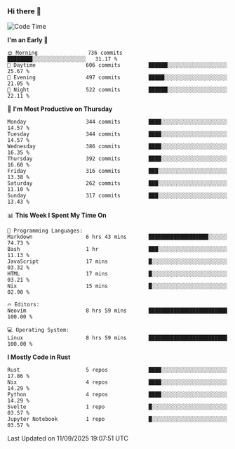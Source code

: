 ### Hi there 👋
<!--START_SECTION:waka-->
![Code Time](http://img.shields.io/badge/Code%20Time-751%20hrs%2042%20mins-blue)

**I'm an Early 🐤** 

```text
🌞 Morning                736 commits         ████████░░░░░░░░░░░░░░░░░   31.17 % 
🌆 Daytime                606 commits         ██████░░░░░░░░░░░░░░░░░░░   25.67 % 
🌃 Evening                497 commits         █████░░░░░░░░░░░░░░░░░░░░   21.05 % 
🌙 Night                  522 commits         ██████░░░░░░░░░░░░░░░░░░░   22.11 % 
```
📅 **I'm Most Productive on Thursday** 

```text
Monday                   344 commits         ████░░░░░░░░░░░░░░░░░░░░░   14.57 % 
Tuesday                  344 commits         ████░░░░░░░░░░░░░░░░░░░░░   14.57 % 
Wednesday                386 commits         ████░░░░░░░░░░░░░░░░░░░░░   16.35 % 
Thursday                 392 commits         ████░░░░░░░░░░░░░░░░░░░░░   16.60 % 
Friday                   316 commits         ███░░░░░░░░░░░░░░░░░░░░░░   13.38 % 
Saturday                 262 commits         ███░░░░░░░░░░░░░░░░░░░░░░   11.10 % 
Sunday                   317 commits         ███░░░░░░░░░░░░░░░░░░░░░░   13.43 % 
```


📊 **This Week I Spent My Time On** 

```text
💬 Programming Languages: 
Markdown                 6 hrs 43 mins       ███████████████████░░░░░░   74.73 % 
Bash                     1 hr                ███░░░░░░░░░░░░░░░░░░░░░░   11.13 % 
JavaScript               17 mins             █░░░░░░░░░░░░░░░░░░░░░░░░   03.32 % 
HTML                     17 mins             █░░░░░░░░░░░░░░░░░░░░░░░░   03.21 % 
Nix                      15 mins             █░░░░░░░░░░░░░░░░░░░░░░░░   02.90 % 

🔥 Editors: 
Neovim                   8 hrs 59 mins       █████████████████████████   100.00 % 

💻 Operating System: 
Linux                    8 hrs 59 mins       █████████████████████████   100.00 % 
```

**I Mostly Code in Rust** 

```text
Rust                     5 repos             ████░░░░░░░░░░░░░░░░░░░░░   17.86 % 
Nix                      4 repos             ████░░░░░░░░░░░░░░░░░░░░░   14.29 % 
Python                   4 repos             ████░░░░░░░░░░░░░░░░░░░░░   14.29 % 
Svelte                   1 repo              █░░░░░░░░░░░░░░░░░░░░░░░░   03.57 % 
Jupyter Notebook         1 repo              █░░░░░░░░░░░░░░░░░░░░░░░░   03.57 % 
```




 Last Updated on 11/09/2025 19:07:51 UTC
<!--END_SECTION:waka-->

<!--
**YoganshSharma/YoganshSharma** is a ✨ _special_ ✨ repository because its `README.md` (this file) appears on your GitHub profile.

Here are some ideas to get you started:

- 🔭 I’m currently working on ...
- 🌱 I’m currently learning ...
- 👯 I’m looking to collaborate on ...
- 🤔 I’m looking for help with ...
- 💬 Ask me about ...
- 📫 How to reach me: ...
- 😄 Pronouns: ...
- ⚡ Fun fact: ...
-->
